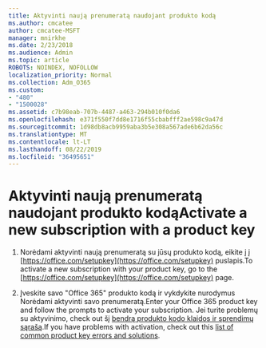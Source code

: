 ```yaml
---
title: Aktyvinti naują prenumeratą naudojant produkto kodą
ms.author: cmcatee
author: cmcatee-MSFT
manager: mnirkhe
ms.date: 2/23/2018
ms.audience: Admin
ms.topic: article
ROBOTS: NOINDEX, NOFOLLOW
localization_priority: Normal
ms.collection: Adm_O365
ms.custom:
- "480"
- "1500028"
ms.assetid: c7b98eab-707b-4487-a463-294b010f0da6
ms.openlocfilehash: e371f550f7dd8e1716f55cbabfff2ae598c9a47d
ms.sourcegitcommit: 1d98db8acb9959aba3b5e308a567ade6b62da56c
ms.translationtype: MT
ms.contentlocale: lt-LT
ms.lasthandoff: 08/22/2019
ms.locfileid: "36495651"
---
```

# <a name="activate-a-new-subscription-with-a-product-key"></a><span data-ttu-id="2a552-102">Aktyvinti naują prenumeratą naudojant produkto kodą</span><span class="sxs-lookup"><span data-stu-id="2a552-102">Activate a new subscription with a product key</span></span>

1. <span data-ttu-id="2a552-103">Norėdami aktyvinti naują prenumeratą su jūsų produkto kodą, eikite į į [https://office.com/setupkey](https://office.com/setupkey) puslapis.</span><span class="sxs-lookup"><span data-stu-id="2a552-103">To activate a new subscription with your product key, go to the [https://office.com/setupkey](https://office.com/setupkey) page.</span></span>

2. <span data-ttu-id="2a552-104">Įveskite savo "Office 365" produkto kodą ir vykdykite nurodymus Norėdami aktyvinti savo prenumeratą.</span><span class="sxs-lookup"><span data-stu-id="2a552-104">Enter your Office 365 product key and follow the prompts to activate your subscription.</span></span> <span data-ttu-id="2a552-105">Jei turite problemų su aktyvinimo, check out šį [bendrą produkto kodo klaidos ir sprendimų sąrašą](https://docs.microsoft.com/office365/admin/misc/product-key-errors-and-solutions).</span><span class="sxs-lookup"><span data-stu-id="2a552-105">If you have problems with activation, check out this [list of common product key errors and solutions](https://docs.microsoft.com/office365/admin/misc/product-key-errors-and-solutions).</span></span>
